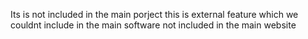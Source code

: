Its is not included in the main porject
this is external feature which we couldnt include in the main software 
not included in the main website
